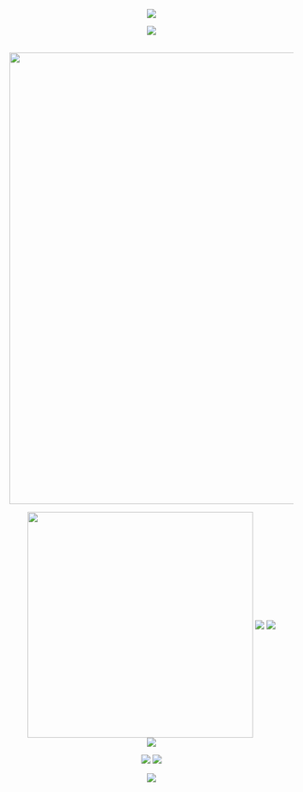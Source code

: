 <!-- https://github.com/kyechan99/capsule-render -->
<p align="center">
<img src="https://capsule-render.vercel.app/api?type=waving&color=timeGradient&height=300&&section=header&text=HI%20THERE!&fontSize=90&fontAlign=50&fontAlignY=30&desc=I%20am%20hellolyd2012!&descAlign=50&descSize=30&descAlignY=60&animation=twinkling">
</p>
 
<!-- https://github.com/DenverCoder1/readme-typing-svg -->
<p align="center">
<img src="https://readme-typing-svg.demolab.com?font=Orbitron&size=25&pause=1000&center=true&vCenter=true&random=false&width=600&lines=Welcome+to+my+GitHub+profile+page!;I+am+super+obsessed+with+programming!" />
</p>
<br/>
<!-- https://github.com/Ashutosh00710/github-readme-activity-graph -->
<img width="800" src="https://github-readme-activity-graph.vercel.app/graph?username=hellolyd2012&theme=github-compact&hide_border=true&area=true">
<br/>
<p align="center">
<!-- https://github.com/anuraghazra/github-readme-stats -->

<!-- https://github.com/DenverCoder1/github-readme-streak-stats -->
<img align="center" width="400" src="https://streak-stats.demolab.com?user=hellolyd2012&theme=transparent&date_format=%5BY.%5Dn.j&hide_border=true" />

<!-- https://github.com/anuraghazra/github-readme-stats -->
<img align="center" src="https://github-readme-stats.vercel.app/api/wakatime?username=hellolyd2012&theme=transparent&hide_border=true&layout=compact&langs_count=22" />
<!-- https://github.com/anuraghazra/github-readme-stats -->
<img align="center" src="https://github-readme-stats.vercel.app/api/top-langs/?username=hellolyd2012&theme=transparent&hide_border=true&layout=donut-vertical&langs_count=6" />
<br/>
<!-- https://github.com/tandpfun/skill-icons -->
<img align="center" src="https://skillicons.dev/icons?i=py,c,cpp,java,rust,md&theme="dark" />
</p>
 
<!-- https://github.com/badges/shields -->
<p align="center">
<a href="https://github.com/hellolyd2012"><img src="https://img.shields.io/badge/GitHub-hellolyd2012-blue?logo=github" /></a>
<a href="https://space.bilibili.com/3546384120678937"><img src="https://img.shields.io/badge/哔哩哔哩-hellolyd2012-pink?logo=bilibili" /></a>

</p>
<!-- https://github.com/kyechan99/capsule-render -->
<p align="center">
<img src="https://capsule-render.vercel.app/api?type=waving&color=timeGradient&height=300&&section=footer&text=THE%20END!&fontSize=90&fontAlign=50&fontAlignY=70&desc=Hope%20your%20program%20is%20bug-free!&descAlign=50&descSize=30&descAlignY=40&animation=twinkling">
</p>
